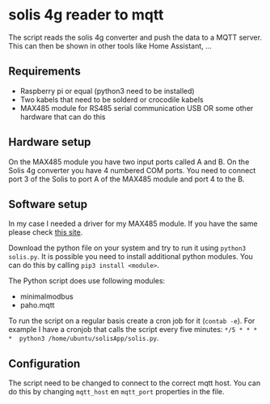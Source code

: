 # solis 4g reader to mqtt

The script reads the solis 4g converter and push the data to a MQTT server. This can then be shown in other tools like Home Assistant, ...


## Requirements
- Raspberry pi or equal (python3 need to be installed)
- Two kabels that need to be solderd or crocodile kabels
- MAX485 module for RS485 serial communication USB OR some other hardware that can do this

## Hardware setup
On the MAX485 module you have two input ports called A and B. On the Solis 4g converter you have 4 numbered COM ports.
You need to connect port 3 of the Solis to port A of the MAX485 module and port 4 to the B.

## Software setup
In my case I needed a driver for my MAX485 module. If you have the same please check [this site](https://learn.sparkfun.com/tutorials/how-to-install-ch340-drivers/all#drivers-if-you-need-them).

Download the python file on your system and try to run it using ```python3 solis.py```.
It is possible you need to install additional python modules. You can do this by calling ```pip3 install <module>```.

The Python script does use following modules:
- minimalmodbus
- paho.mqtt

To run the script on a regular basis create a cron job for it (```contab -e```).
For example I have a cronjob that calls the script every five minutes:
```*/5 * * * *  python3 /home/ubuntu/solisApp/solis.py```.

## Configuration
The script need to be changed to connect to the correct mqtt host.
You can do this by changing ```mqtt_host``` en ```mqtt_port``` properties in the file.

